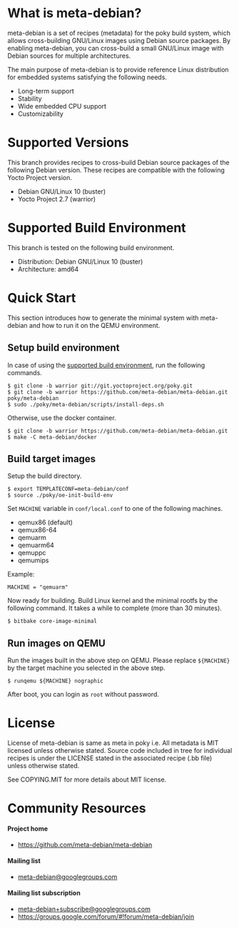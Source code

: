 What is meta-debian?
====================

meta-debian is a set of recipes (metadata) for the poky build system, 
which allows cross-building GNU/Linux images using Debian source packages.
By enabling meta-debian, you can cross-build a small GNU/Linux image 
with Debian sources for multiple architectures.

The main purpose of meta-debian is to provide reference Linux distribution 
for embedded systems satisfying the following needs.
* Long-term support
* Stability
* Wide embedded CPU support
* Customizability

Supported Versions
==================

This branch provides recipes to cross-build Debian source packages
of the following Debian version. These recipes are compatible
with the following Yocto Project version.

* Debian GNU/Linux 10 (buster)
* Yocto Project 2.7 (warrior)

Supported Build Environment
===========================

This branch is tested on the following build environment.

* Distribution: Debian GNU/Linux 10 (buster)
* Architecture: amd64

Quick Start
===========

This section introduces how to generate the minimal system with meta-debian
and how to run it on the QEMU environment.

Setup build environment
-----------------------

In case of using the [supported build environment](#supported-build-environment),
run the following commands.

    $ git clone -b warrior git://git.yoctoproject.org/poky.git
    $ git clone -b warrior https://github.com/meta-debian/meta-debian.git poky/meta-debian
    $ sudo ./poky/meta-debian/scripts/install-deps.sh

Otherwise, use the docker container.

    $ git clone -b warrior https://github.com/meta-debian/meta-debian.git
    $ make -C meta-debian/docker

Build target images
-------------------

Setup the build directory.

    $ export TEMPLATECONF=meta-debian/conf
    $ source ./poky/oe-init-build-env

Set `MACHINE` variable in `conf/local.conf` to one of the following machines.

* qemux86 (default)
* qemux86-64
* qemuarm
* qemuarm64
* qemuppc
* qemumips

Example:

    MACHINE = "qemuarm"

Now ready for building.
Build Linux kernel and the minimal rootfs by the following command.
It takes a while to complete (more than 30 minutes).

    $ bitbake core-image-minimal

Run images on QEMU
------------------

Run the images built in the above step on QEMU.
Please replace `${MACHINE}` by the target machine you selected in the above step.

    $ runqemu ${MACHINE} nographic

After boot, you can login as `root` without password.

License
=======

License of meta-debian is same as meta in poky i.e.
All metadata is MIT licensed unless otherwise stated.
Source code included in tree for individual recipes is under the LICENSE stated in the associated recipe (.bb file) unless otherwise stated.

See COPYING.MIT for more details about MIT license.

Community Resources
===================

#### Project home
* https://github.com/meta-debian/meta-debian

#### Mailing list
* meta-debian@googlegroups.com

#### Mailing list subscription
* meta-debian+subscribe@googlegroups.com
* https://groups.google.com/forum/#!forum/meta-debian/join
